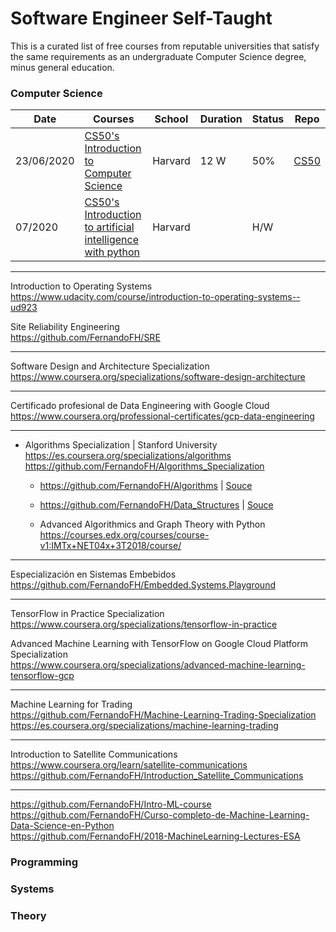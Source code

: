 # Software Engineer Self-Taught

This is a curated list of free courses from reputable universities that satisfy the same requirements as an undergraduate Computer Science degree, minus general education.

### Computer Science

|Date | Courses	|School	| Duration |  Status | Repo | 
|---- | ------- |-------|--------- |  ------ |------ | 
|23/06/2020 | [CS50's Introduction to Computer Science](https://www.edx.org/es/course/cs50s-introduction-to-computer-science) | Harvard | 12 W | 50% | [CS50](https://github.com/FernandoFH/CS50_Introduction-to-Computer-Science)
| 07/2020 | [CS50's Introduction to artificial intelligence with python](https://www.edx.org/es/course/cs50s-introduction-to-artificial-intelligence-with-python) | Harvard |  | H/W |  | [CS50 AI]()

----
Introduction to Operating Systems  
https://www.udacity.com/course/introduction-to-operating-systems--ud923

Site Reliability Engineering  
https://github.com/FernandoFH/SRE

----
Software Design and Architecture Specialization  
https://www.coursera.org/specializations/software-design-architecture

----
Certificado profesional de Data Engineering with Google Cloud  
https://www.coursera.org/professional-certificates/gcp-data-engineering

----
* Algorithms Specialization | Stanford University https://es.coursera.org/specializations/algorithms  
https://github.com/FernandoFH/Algorithms_Specialization  

  * https://github.com/FernandoFH/Algorithms |  [Souce](https://www.khanacademy.org/computing/computer-science/algorithms)
  * https://github.com/FernandoFH/Data_Structures |   [Souce](https://www.hackerrank.com/domains/data-structures)
  
  * Advanced Algorithmics and Graph Theory with Python
     https://courses.edx.org/courses/course-v1:IMTx+NET04x+3T2018/course/

----
 Especialización en Sistemas Embebidos  
 https://github.com/FernandoFH/Embedded.Systems.Playground

----
TensorFlow in Practice Specialization  
https://www.coursera.org/specializations/tensorflow-in-practice  

Advanced Machine Learning with TensorFlow on Google Cloud Platform Specialization  
https://www.coursera.org/specializations/advanced-machine-learning-tensorflow-gcp  

----
Machine Learning for Trading  
https://github.com/FernandoFH/Machine-Learning-Trading-Specialization  
https://es.coursera.org/specializations/machine-learning-trading    

----
Introduction to Satellite Communications  
https://www.coursera.org/learn/satellite-communications  
https://github.com/FernandoFH/Introduction_Satellite_Communications  

----
https://github.com/FernandoFH/Intro-ML-course  
https://github.com/FernandoFH/Curso-completo-de-Machine-Learning-Data-Science-en-Python  
https://github.com/FernandoFH/2018-MachineLearning-Lectures-ESA  

### Programming
### Systems
### Theory
